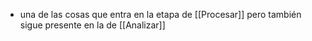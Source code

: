 - una de las cosas que entra en la etapa de [[Procesar]] pero también sigue presente en la de [[Analizar]]